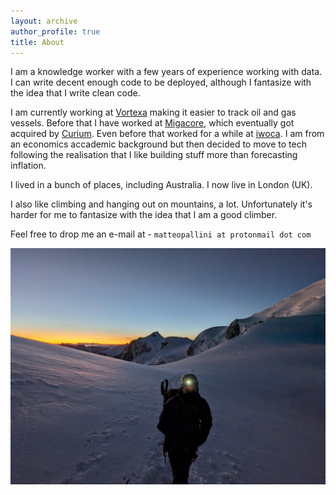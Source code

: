 ```yaml
---
layout: archive
author_profile: true
title: About
---
```


I am a knowledge worker with a few years of experience working with data. I can write decent enough code to be deployed, although I fantasize with the idea that I write clean code.

I am currently working at [Vortexa](https://www.vortexa.com/) making it easier to track oil and gas vessels. Before that I have worked at [Migacore](https://migacore.com/), which eventually got acquired by [Curium](https://www.cirium.com/). Even before that worked for a while at [iwoca](https://www.iwoca.co.uk/). I am from an economics accademic background but then decided to move to tech following the realisation that I like building stuff more than forecasting inflation.

I lived in a bunch of places, including Australia. I now live in London (UK).

I also like climbing and hanging out on mountains, a lot. Unfortunately it's harder for me to fantasize with the idea that I am a good climber.

Feel free to drop me an e-mail at - `matteopallini at protonmail dot com`

![The cool image is missing :-()](/assets/images/about.jpg)